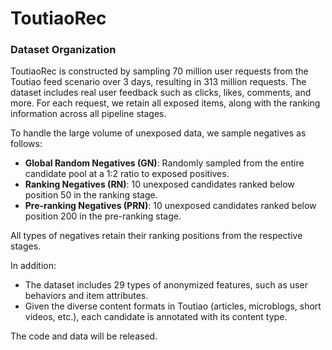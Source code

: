 # ToutiaoRec

### Dataset Organization

ToutiaoRec is constructed by sampling 70 million user requests from the Toutiao feed scenario over 3 days, resulting in 313 million requests. The dataset includes real user feedback such as clicks, likes, comments, and more. For each request, we retain all exposed items, along with the ranking information across all pipeline stages.

To handle the large volume of unexposed data, we sample negatives as follows:

- **Global Random Negatives (GN)**: Randomly sampled from the entire candidate pool at a 1:2 ratio to exposed positives.
- **Ranking Negatives (RN)**: 10 unexposed candidates ranked below position 50 in the ranking stage.
- **Pre-ranking Negatives (PRN)**: 10 unexposed candidates ranked below position 200 in the pre-ranking stage.

All types of negatives retain their ranking positions from the respective stages.

In addition:

- The dataset includes 29 types of anonymized features, such as user behaviors and item attributes.
- Given the diverse content formats in Toutiao (articles, microblogs, short videos, etc.), each candidate is annotated with its content type.

The code and data will be released.
